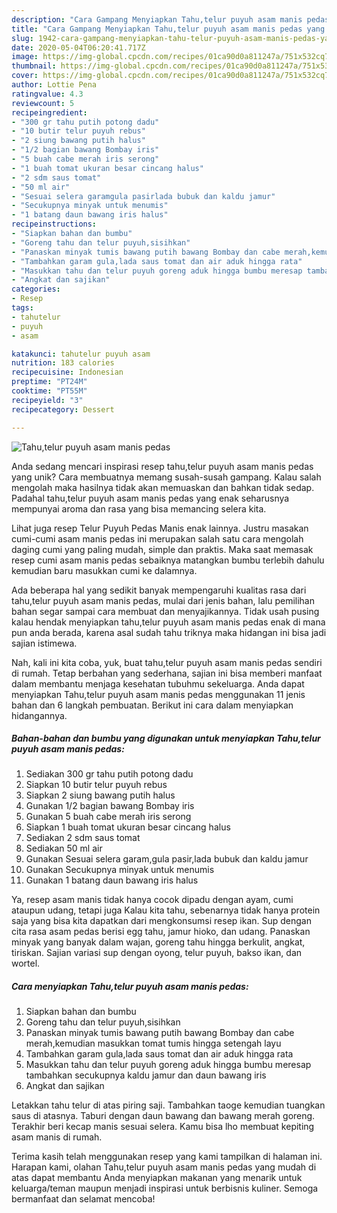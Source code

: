 ```yaml
---
description: "Cara Gampang Menyiapkan Tahu,telur puyuh asam manis pedas yang Enak"
title: "Cara Gampang Menyiapkan Tahu,telur puyuh asam manis pedas yang Enak"
slug: 1942-cara-gampang-menyiapkan-tahu-telur-puyuh-asam-manis-pedas-yang-enak
date: 2020-05-04T06:20:41.717Z
image: https://img-global.cpcdn.com/recipes/01ca90d0a811247a/751x532cq70/tahutelur-puyuh-asam-manis-pedas-foto-resep-utama.jpg
thumbnail: https://img-global.cpcdn.com/recipes/01ca90d0a811247a/751x532cq70/tahutelur-puyuh-asam-manis-pedas-foto-resep-utama.jpg
cover: https://img-global.cpcdn.com/recipes/01ca90d0a811247a/751x532cq70/tahutelur-puyuh-asam-manis-pedas-foto-resep-utama.jpg
author: Lottie Pena
ratingvalue: 4.3
reviewcount: 5
recipeingredient:
- "300 gr tahu putih potong dadu"
- "10 butir telur puyuh rebus"
- "2 siung bawang putih halus"
- "1/2 bagian bawang Bombay iris"
- "5 buah cabe merah iris serong"
- "1 buah tomat ukuran besar cincang halus"
- "2 sdm saus tomat"
- "50 ml air"
- "Sesuai selera garamgula pasirlada bubuk dan kaldu jamur"
- "Secukupnya minyak untuk menumis"
- "1 batang daun bawang iris halus"
recipeinstructions:
- "Siapkan bahan dan bumbu"
- "Goreng tahu dan telur puyuh,sisihkan"
- "Panaskan minyak tumis bawang putih bawang Bombay dan cabe merah,kemudian masukkan tomat tumis hingga setengah layu"
- "Tambahkan garam gula,lada saus tomat dan air aduk hingga rata"
- "Masukkan tahu dan telur puyuh goreng aduk hingga bumbu meresap tambahkan secukupnya kaldu jamur dan daun bawang iris"
- "Angkat dan sajikan"
categories:
- Resep
tags:
- tahutelur
- puyuh
- asam

katakunci: tahutelur puyuh asam 
nutrition: 183 calories
recipecuisine: Indonesian
preptime: "PT24M"
cooktime: "PT55M"
recipeyield: "3"
recipecategory: Dessert

---
```



![Tahu,telur puyuh asam manis pedas](https://img-global.cpcdn.com/recipes/01ca90d0a811247a/751x532cq70/tahutelur-puyuh-asam-manis-pedas-foto-resep-utama.jpg)

Anda sedang mencari inspirasi resep tahu,telur puyuh asam manis pedas yang unik? Cara membuatnya memang susah-susah gampang. Kalau salah mengolah maka hasilnya tidak akan memuaskan dan bahkan tidak sedap. Padahal tahu,telur puyuh asam manis pedas yang enak seharusnya mempunyai aroma dan rasa yang bisa memancing selera kita.

Lihat juga resep Telur Puyuh Pedas Manis enak lainnya. Justru masakan cumi-cumi asam manis pedas ini merupakan salah satu cara mengolah daging cumi yang paling mudah, simple dan praktis. Maka saat memasak resep cumi asam manis pedas sebaiknya matangkan bumbu terlebih dahulu kemudian baru masukkan cumi ke dalamnya.

Ada beberapa hal yang sedikit banyak mempengaruhi kualitas rasa dari tahu,telur puyuh asam manis pedas, mulai dari jenis bahan, lalu pemilihan bahan segar sampai cara membuat dan menyajikannya. Tidak usah pusing kalau hendak menyiapkan tahu,telur puyuh asam manis pedas enak di mana pun anda berada, karena asal sudah tahu triknya maka hidangan ini bisa jadi sajian istimewa.


Nah, kali ini kita coba, yuk, buat tahu,telur puyuh asam manis pedas sendiri di rumah. Tetap berbahan yang sederhana, sajian ini bisa memberi manfaat dalam membantu menjaga kesehatan tubuhmu sekeluarga. Anda dapat menyiapkan Tahu,telur puyuh asam manis pedas menggunakan 11 jenis bahan dan 6 langkah pembuatan. Berikut ini cara dalam menyiapkan hidangannya.

<!--inarticleads1-->

##### Bahan-bahan dan bumbu yang digunakan untuk menyiapkan Tahu,telur puyuh asam manis pedas:

1. Sediakan 300 gr tahu putih potong dadu
1. Siapkan 10 butir telur puyuh rebus
1. Siapkan 2 siung bawang putih halus
1. Gunakan 1/2 bagian bawang Bombay iris
1. Gunakan 5 buah cabe merah iris serong
1. Siapkan 1 buah tomat ukuran besar cincang halus
1. Sediakan 2 sdm saus tomat
1. Sediakan 50 ml air
1. Gunakan Sesuai selera garam,gula pasir,lada bubuk dan kaldu jamur
1. Gunakan Secukupnya minyak untuk menumis
1. Gunakan 1 batang daun bawang iris halus


Ya, resep asam manis tidak hanya cocok dipadu dengan ayam, cumi ataupun udang, tetapi juga Kalau kita tahu, sebenarnya tidak hanya protein saja yang bisa kita dapatkan dari mengkonsumsi resep ikan. Sup dengan cita rasa asam pedas berisi egg tahu, jamur hioko, dan udang. Panaskan minyak yang banyak dalam wajan, goreng tahu hingga berkulit, angkat, tiriskan. Sajian variasi sup dengan oyong, telur puyuh, bakso ikan, dan wortel. 

<!--inarticleads2-->

##### Cara menyiapkan Tahu,telur puyuh asam manis pedas:

1. Siapkan bahan dan bumbu
1. Goreng tahu dan telur puyuh,sisihkan
1. Panaskan minyak tumis bawang putih bawang Bombay dan cabe merah,kemudian masukkan tomat tumis hingga setengah layu
1. Tambahkan garam gula,lada saus tomat dan air aduk hingga rata
1. Masukkan tahu dan telur puyuh goreng aduk hingga bumbu meresap tambahkan secukupnya kaldu jamur dan daun bawang iris
1. Angkat dan sajikan


Letakkan tahu telur di atas piring saji. Tambahkan taoge kemudian tuangkan saus di atasnya. Taburi dengan daun bawang dan bawang merah goreng. Terakhir beri kecap manis sesuai selera. Kamu bisa lho membuat kepiting asam manis di rumah. 

Terima kasih telah menggunakan resep yang kami tampilkan di halaman ini. Harapan kami, olahan Tahu,telur puyuh asam manis pedas yang mudah di atas dapat membantu Anda menyiapkan makanan yang menarik untuk keluarga/teman maupun menjadi inspirasi untuk berbisnis kuliner. Semoga bermanfaat dan selamat mencoba!
